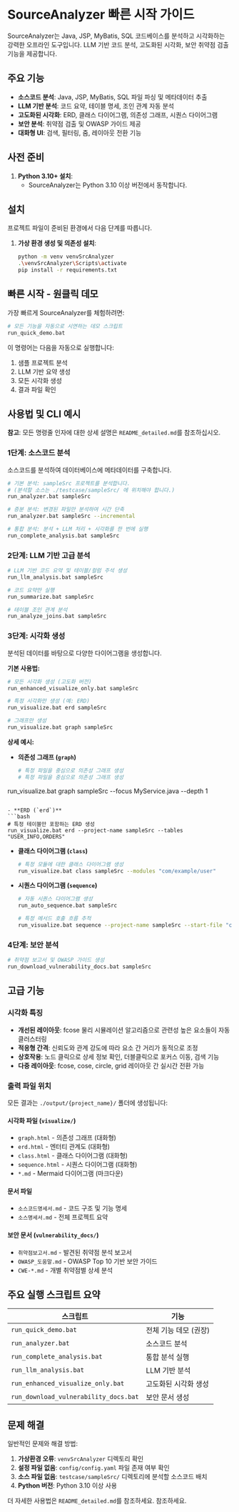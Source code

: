 # SourceAnalyzer 빠른 시작 가이드

SourceAnalyzer는 Java, JSP, MyBatis, SQL 코드베이스를 분석하고 시각화하는 강력한 오프라인 도구입니다. LLM 기반 코드 분석, 고도화된 시각화, 보안 취약점 검출 기능을 제공합니다.

## 주요 기능
- **소스코드 분석**: Java, JSP, MyBatis, SQL 파일 파싱 및 메타데이터 추출
- **LLM 기반 분석**: 코드 요약, 테이블 명세, 조인 관계 자동 분석
- **고도화된 시각화**: ERD, 클래스 다이어그램, 의존성 그래프, 시퀀스 다이어그램
- **보안 분석**: 취약점 검출 및 OWASP 가이드 제공
- **대화형 UI**: 검색, 필터링, 줌, 레이아웃 전환 기능

## 사전 준비

1. **Python 3.10+ 설치**:
   - SourceAnalyzer는 Python 3.10 이상 버전에서 동작합니다.

## 설치

프로젝트 파일이 준비된 환경에서 다음 단계를 따릅니다.

1. **가상 환경 생성 및 의존성 설치**:
   ```bash
   python -m venv venvSrcAnalyzer
   .\venvSrcAnalyzer\Scripts\activate
   pip install -r requirements.txt
   ```

## 빠른 시작 - 원클릭 데모

가장 빠르게 SourceAnalyzer를 체험하려면:

```bash
# 모든 기능을 자동으로 시연하는 데모 스크립트
run_quick_demo.bat
```

이 명령어는 다음을 자동으로 실행합니다:
1. 샘플 프로젝트 분석
2. LLM 기반 요약 생성
3. 모든 시각화 생성
4. 결과 파일 확인

## 사용법 및 CLI 예시

**참고**: 모든 명령줄 인자에 대한 상세 설명은 `README_detailed.md`를 참조하십시오.

### 1단계: 소스코드 분석

소스코드를 분석하여 데이터베이스에 메타데이터를 구축합니다.

```bash
# 기본 분석: sampleSrc 프로젝트를 분석합니다.
# (분석할 소스는 ./testcase/sampleSrc/ 에 위치해야 합니다.)
run_analyzer.bat sampleSrc

# 증분 분석: 변경된 파일만 분석하여 시간 단축
run_analyzer.bat sampleSrc --incremental

# 통합 분석: 분석 + LLM 처리 + 시각화를 한 번에 실행
run_complete_analysis.bat sampleSrc
```

### 2단계: LLM 기반 고급 분석

```bash
# LLM 기반 코드 요약 및 테이블/컬럼 주석 생성
run_llm_analysis.bat sampleSrc

# 코드 요약만 실행
run_summarize.bat sampleSrc

# 테이블 조인 관계 분석
run_analyze_joins.bat sampleSrc
```

### 3단계: 시각화 생성

분석된 데이터를 바탕으로 다양한 다이어그램을 생성합니다.

**기본 사용법:**
```bash
# 모든 시각화 생성 (고도화 버전)
run_enhanced_visualize_only.bat sampleSrc

# 특정 시각화만 생성 (예: ERD)
run_visualize.bat erd sampleSrc

# 그래프만 생성
run_visualize.bat graph sampleSrc
```

**상세 예시:**

- **의존성 그래프 (`graph`)**
  ```bash
  # 특정 파일을 중심으로 의존성 그래프 생성
  # 특정 파일을 중심으로 의존성 그래프 생성
run_visualize.bat graph sampleSrc --focus MyService.java --depth 1
  ```

- **ERD (`erd`)**
  ```bash
  # 특정 테이블만 포함하는 ERD 생성
  run_visualize.bat erd --project-name sampleSrc --tables "USER_INFO,ORDERS"
  ```

- **클래스 다이어그램 (`class`)**
  ```bash
  # 특정 모듈에 대한 클래스 다이어그램 생성
  run_visualize.bat class sampleSrc --modules "com/example/user"
  ```

- **시퀀스 다이어그램 (`sequence`)**
  ```bash
  # 자동 시퀀스 다이어그램 생성
  run_auto_sequence.bat sampleSrc
  
  # 특정 메서드 호출 흐름 추적
  run_visualize.bat sequence --project-name sampleSrc --start-file "com/example/MyController.java" --start-method "myMethod"
  ```

### 4단계: 보안 분석

```bash
# 취약점 보고서 및 OWASP 가이드 생성
run_download_vulnerability_docs.bat sampleSrc
```

## 고급 기능

### 시각화 특징
- **개선된 레이아웃**: fcose 물리 시뮬레이션 알고리즘으로 관련성 높은 요소들이 자동 클러스터링
- **적응형 간격**: 신뢰도와 관계 강도에 따라 요소 간 거리가 동적으로 조정
- **상호작용**: 노드 클릭으로 상세 정보 확인, 더블클릭으로 포커스 이동, 검색 기능
- **다중 레이아웃**: fcose, cose, circle, grid 레이아웃 간 실시간 전환 가능

### 출력 파일 위치

모든 결과는 `./output/{project_name}/` 폴더에 생성됩니다:

#### 시각화 파일 (`visualize/`)
- `graph.html` - 의존성 그래프 (대화형)
- `erd.html` - 엔터티 관계도 (대화형)
- `class.html` - 클래스 다이어그램 (대화형)
- `sequence.html` - 시퀀스 다이어그램 (대화형)
- `*.md` - Mermaid 다이어그램 (마크다운)

#### 문서 파일
- `소스코드명세서.md` - 코드 구조 및 기능 명세
- `소스명세서.md` - 전체 프로젝트 요약

#### 보안 문서 (`vulnerability_docs/`)
- `취약점보고서.md` - 발견된 취약점 분석 보고서
- `OWASP_도움말.md` - OWASP Top 10 기반 보안 가이드
- `CWE-*.md` - 개별 취약점별 상세 분석

## 주요 실행 스크립트 요약

| 스크립트 | 기능 |
|---------|------|
| `run_quick_demo.bat` | 전체 기능 데모 (권장) |
| `run_analyzer.bat` | 소스코드 분석 |
| `run_complete_analysis.bat` | 통합 분석 실행 |
| `run_llm_analysis.bat` | LLM 기반 분석 |
| `run_enhanced_visualize_only.bat` | 고도화된 시각화 생성 |
| `run_download_vulnerability_docs.bat` | 보안 문서 생성 |

## 문제 해결

일반적인 문제와 해결 방법:

1. **가상환경 오류**: `venvSrcAnalyzer` 디렉토리 확인
2. **설정 파일 없음**: `config/config.yaml` 파일 존재 여부 확인
3. **소스 파일 없음**: `testcase/sampleSrc/` 디렉토리에 분석할 소스코드 배치
4. **Python 버전**: Python 3.10 이상 사용

더 자세한 사용법은 `README_detailed.md`를 참조하세요. 참조하세요.